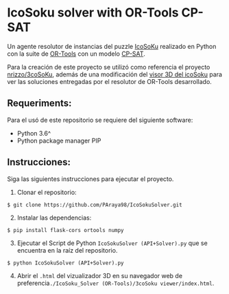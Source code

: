 # IcoSoku solver with OR-Tools CP-SAT

Un agente resolutor de instancias del puzzle [IcoSoKu](https://en.wikipedia.org/wiki/Icosoku) realizado en Python con la suite de [OR-Tools](https://developers.google.com/optimization) con un modelo [CP-SAT](https://developers.google.com/optimization/cp).

Para la creación de este proyecto se utilizó como referencia el proyecto [nrizzo/3coSoKu](https://github.com/nrizzo/3coSoKu), además de una modificación del [visor 3D del icoSoku](https://nrizzo.github.io/3coSoKu/) para ver las soluciones entregadas por el resolutor de OR-Tools desarrollado.

## Requeriments:
Para el usó de este repositorio se requiere del siguiente software:

* Python 3.6^
* Python package manager PIP

## Instrucciones:
Siga las siguientes instrucciones para ejecutar el proyecto.

1. Clonar el repositorio:
``` 
$ git clone https://github.com/PAraya98/IcoSokuSolver.git
```
2. Instalar las dependencias:
``` 
$ pip install flask-cors ortools numpy
```
3. Ejecutar el Script de Python `IcoSokuSolver (API+Solver).py` que se encuentra en la raíz del repositorio.
``` 
$ python IcoSokuSolver (API+Solver).py
```
4. Abrir el `.html` del vizualizador 3D en su navegador web de preferencia`./IcoSoku_Solver (OR-Tools)/3coSoku viewer/index.html`.